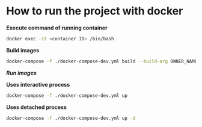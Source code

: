 # How to run the project with docker

**Execute command of running container**

```bash
docker exec -it <container ID> /bin/bash
```

**Build images**

```bash
docker-compose -f ./docker-compose-dev.yml build --build-arg OWNER_NAME=$(whoami) --build-arg OWNER_ID=$(id -u)
```

**_Run images_**

**Uses interactive process**

```bash
docker-compose -f ./docker-compose-dev.yml up
```

**Uses detached process**

```bash
docker-compose -f ./docker-compose-dev.yml up -d
```

